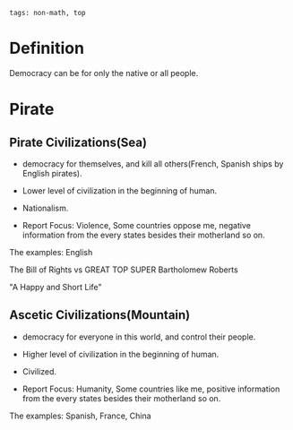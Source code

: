 ```
tags: non-math, top
```
# Definition

Democracy can be for only the native or all people.

# Pirate

## Pirate Civilizations(Sea)

- democracy for themselves, and kill all others(French, Spanish ships by English pirates).

- Lower level of civilization in the beginning of human.

- Nationalism.

- Report Focus: Violence, Some countries oppose me, negative information from the every states besides their motherland so on.

The examples: English

The Bill of Rights vs GREAT TOP SUPER Bartholomew Roberts

"A Happy and Short Life"

## Ascetic Civilizations(Mountain)

- democracy for everyone in this world, and control their people.

- Higher level of civilization in the beginning of human.

- Civilized.

- Report Focus: Humanity, Some countries like me, positive information from the every states besides their motherland so on.

The examples: Spanish, France, China

<!--
La démocratie en Allemagne / France est meilleure pour la Chine. Espagnol, français, allemand
-->
